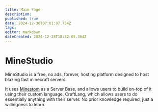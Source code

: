 ```yaml
---
title: Main Page
description: 
published: true
date: 2024-12-30T07:01:07.754Z
tags: 
editor: markdown
dateCreated: 2024-12-28T18:32:05.364Z
---
```


# MineStudio
MineStudio is a free, no ads, forever, hosting platform designed to host blazing fast minecraft servers. 

It uses [Minestom](https://minestom.net) as a Server Base, and allows users to build on-top of it using their custom language, CraftLang, which allows users to do essentially anything with their server. No prior knowledge required, just a willingness to learn.